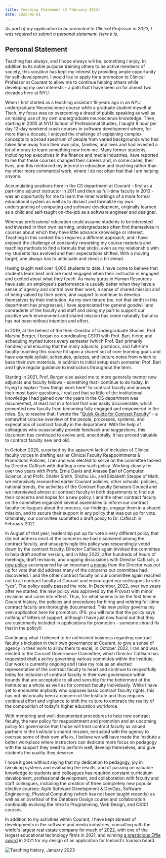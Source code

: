 ```yaml
---
title: Teaching Statement (2 February 2023)
date: 2023-02-01
---
```


_As part of my application to be promoted to Clinical Professor in 2023, I was required to submit a personal statement. Here it is._

## Personal Statement

Teaching has always, and I hope always will be, something I enjoy. In addition to its noble purpose training others to be active members of society, this vocation has kept my interest by providing ample opportunity for self-development. I would like to apply for a promotion to Clinical Professor at Courant to allow me to continue helping others while developing my own interests - a path that I have been on for almost two decades here at NYU.

When I first started as a teaching assistant 19 years ago in an NYU undergraduate Neuroscience course while a graduate student myself at Tisch, my focus was on overcoming a dread of public speaking as well as on making use of my own undergraduate neuroscience knowledge. Then, starting in 2005 at NYU School of Professional Studies, I taught 8 hour per day 12-day weekend crash courses in software development where, for more than a decade, I enjoyed the challenge of explaining complex concepts to a broad spectrum of people from varied backgrounds who had taken time away from their own jobs, families, and lives and had invested a lot of money to learn something new from me. Many former students, including top executives in the finance and media industries, have reported to me that these courses changed their careers and, in some cases, their lives, and this reinforced my interest in education and teaching rather than my other more commercial work, where I do not often feel that I am helping anyone.

Accumulating positions here in the CS department at Courant - first as a part-time adjunct instructor in 2011 and then as full-time faculty in 2013 - was an opportunity for me to learn the inner workings of a more formal educational system as well as to dissect and formalize my own understanding of computing and software development, originally learned as a child and self-taught on-the-job as a software engineer and designer.

Whereas professional education could assume students to be interested and invested in their own learning, undergraduates often find themselves in courses about which they have little advance knowledge or interest. Teaching in this context thus requires a different approach, and I have enjoyed the challenge of constantly reworking my course materials and teaching methods to find a formula that sticks, even as my relationship with my students has evolved and their expectations shifted. With a moving target, one always has to anticipate and shoot a bit ahead.

Having taught well over 4,000 students to date, I have come to believe that students learn best and are most engaged when their instructor is engaged and excited about what they teach. As many gurus in Human Resources have said, an employee's performance is usually better when they have a sense of agency and control over their work, a sense of shared mission and of being valued by their peers, and support to continue to develop themselves by their institution. As my own tenure (no, not that kind!) in this department has progressed, I have appreciated the general goodwill and comraderie of the faculty and staff and doing my part to support our positive work environment and shared mission has come naturally, but also has not been without intention and effort.

In 2019, at the behest of the then-Director of Undergraduate Studies, Prof. Marsha Berger, I began co-coordinating CS101 with Prof. Bari, hiring and scheduling myriad tutors every semester (which Prof. Bari primarily handles) and ensuring that the many adjuncts, postdocs, and full-time faculty teaching this course hit upon a shared set of core learning goals and have example syllabi, schedules, quizzes, and lecture notes from which to base their own materials. In addition to initial setup each semester, Prof. Bari and I give regular guidance to instructors throughout the term.

Starting in 2021, Prof. Berger also asked me to more generally mentor new adjuncts and faculty fellows - something that I continue to do today. In trying to explain "how things work here" to contract faculty and answer their most basic questions, I realized that so little of the institutional knowledge I had gained over the years in the CS department was documented, at least not in a format that was easily discoverable, which prevented new faculty from becoming fully engaged and empowered in the roles. So, to resolve that, I wrote the "[Quick Guide for Contract Faculty](https://docs.google.com/document/d/1Ydm6bPbqceop99PxmKBPRtqHzbfnU9-zrdvrF4t3B1g/edit?usp=sharing)" - a somewhat concise overview of the people, processes, systems, and expecations of contract faculty in the department. With the help of colleagues who ocassionally provide feedback and suggestions, this document has continued to evolve and, anecdotally, it has proved valuable to contract faculty new and old.

In October 2020, surprised by the apparent lack of inclusion of Clinical faculty voices in drafting earlier Clinical Faculty Reappointments & Promotions Policies, I ran and was elected to serve on the committee tasked by Director Caflisch with drafting a new such policy. Working closely for over two years with Profs. Ernie Davis and Anasse Bari of Computer Science, and Profs. Shafer Smith, Shizhu Liu, and Elizabeth Steppe of Math, we extensively researched earlier Courant policies, other schools' policies, national trends, the activities of the Contract Faculty Senators Council and we interviewed almost all contract faculty in both departments to find out their concerns and hopes for a new policy. I and the other contract faculty on the committee organized several assemblies to inform our contract faculty colleagues about the process, our findings, engage them in a shared mission, and to secure their support in any policy that was put up for vote. Ultimately, our committee submitted a draft policy to Dr. Caflisch in February 2021.

In August of that year, leadership put up for vote a very different policy that did not address most of the concerns we had discovered among the contract faculty, and unsusprisingly this policy was resoundingly voted down by the contract faculty. Director Caflisch again invoked the committee to help draft another version, and in May 2022, after hundreds of hours of meetings, draft revisions, and ongoing discussions with Director Caflisch, a [new policy](https://cims.nyu.edu/media/cims/filer_public/f9/0a/f90aba15-ebbb-4392-b99c-d95d45b66c29/courant_contract_faculty_policy_12_20_2022.pdf) accompanied by an important [a memo](https://drive.google.com/file/d/1fCiw8dsAZ_BCVht5Xz2xs1NY2R8g8hI3/view?usp=sharing) from the Director was put up for vote that did address many of the concerns our committee had discovered. I and the other contract faculty on our committee again reached out to all contract faculty at Courant and encouraged our colleagues to vote "yes". The policy easily passed the vote. In December, 2022, over two years after we started, the new policy was approved by the Provost with minor revisions and came into effect. Thus, for what seems to be the first time in Courant history, the policies and procedures for hiring and rehiring full-time contract faculty are thoroughly documented. This new policy governs my own application here for promotion. (PS: you will note that the policy says nothing of letters of support, although I have just now found out that they are customarily included in applications for promotion - someone should fix that in the policy!)

Continuing what I believed to be unfinished business regarding contract faculty's inclusion in their own governance at Courant, to give a sense of agency in their work to allow them to excel, in October 2022, I ran and was elected to the Courant Governance Committee, which Director Caflisch has requested draft a policy governing various committes within the Institute. Our work is currently ongoing and I take my role as an elected representative of the contract faculty to heart and continue to respectfully lobby for inclusion of contract faculty in their own governance within bounds that are acceptable to all and sensible for the betterment of the Institute as a whole as well as for contract faculty individually. While I have yet to encounter anybody who opposes basic contract faculty rights, this has not historically been a concern of the Institute and thus requires continual effort and vigilance to shift the culture to embrace the reality of the composition of today's higher education workforce.

With mentoring and well-documented procedures to help new contract faculty, the new policy for reappointment and promotion and an upcoming policy for governance that I hope will treat contract faculty as valued partners in the Institute's shared mission, entrusted with the agency to oversee some of their own affairs, I believe we will have made the Institute a better workplace where instructors can dedicate more focus on pedagogy with the support they need to perform well, develop themselves, and give students the quality they deserve.

I hope it goes without saying that my dedication to pedagogy, joy in tweaking systems and evaluating the results, and of passing on valuable knowledge to students and colleagues has required constant curriculum development, professional development, and collaboration with faculty and staff colleagues, including the creation of three completely new popular elective courses: Agile Software Development & DevOps, Software Engineering, Physical Computing (which has not been taught recently) as well as an overhaul of the Database Design course and collaboration continually evolving the Intro to Programming, Web Design, and CS101 courses.

In addition to my activities within Courant, I have kept abreast of developments in the software and media industries, consulting with the world's largest real estate company for much of 2022, with one of the largest educational technology firms in 2021, and winning [a prestigious Effie award](https://www.effie.org/case_database/case/US_2021_E-6247-050) in 2021 for my design of an application for Iceland's tourism board.

![Teaching history, January 2023](../assets/teaching_history_january2023.png)
